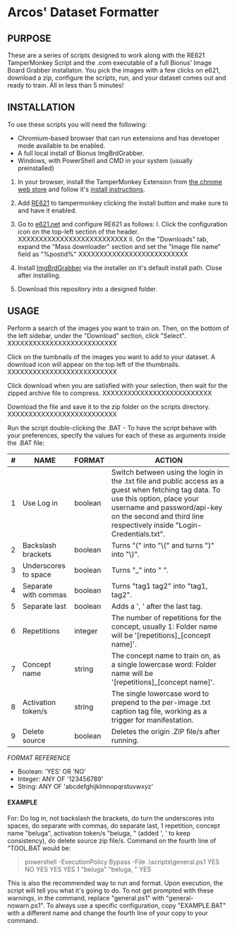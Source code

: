 # **Arcos' Dataset Formatter**

## PURPOSE
These are a series of scripts designed to work along with the RE621 TamperMonkey Script and the .com executable of a full Bionus' Image Board Grabber installaton.
You pick the images with a few clicks on e621, download a zip, configure the scripts, run, and your dataset comes out and ready to train. All in less than 5 minutes!



## INSTALLATION
To use these scripts you will need the following:
- Chromium-based browser that can run extensions and has developer mode available to be enabled.
- A full local install of Bionus ImgBrdGrabber.
- Windows, with PowerShell and CMD in your system (usually preinstalled)

1. In your browser, install the TamperMonkey Extension from [the chrome web store](https://chromewebstore.google.com/detail/tampermonkey/dhdgffkkebhmkfjojejmpbldmpobfkfo) and follow it's [install instructions](https://www.tampermonkey.net/faq.php?locale=en#Q100).
2. Add [RE621](https://re621.app/) to tampermonkey clicking the install button and make sure to and have it enabled.
3. Go to [e621.net](https://e621.net/) and configure RE621 as follows:
        I. Click the configuration icon on the top-left section of the header.
   XXXXXXXXXXXXXXXXXXXXXXXXXX
        II. On the "Downloads" tab, expand the "Mass downloader" section and set the "Image file name" field as "%postid%"
   XXXXXXXXXXXXXXXXXXXXXXXXXX

5. Install [ImgBrdGrabber](https://www.bionus.org/imgbrd-grabber/docs/install/windows.html) via the installer on it's default install path. Close after installing.
6. Download this repository into a designed folder.


## USAGE
Perform a search of the images you want to train on.
Then, on the bottom of the left sidebar, under the "Download" section, click "Select".
   XXXXXXXXXXXXXXXXXXXXXXXXXX

Click on the tumbnails of the images you want to add to your dataset. A download icon will appear on the top left of the thumbnails.
   XXXXXXXXXXXXXXXXXXXXXXXXXX

Click download when you are satisfied with your selection, then wait for the zipped archive file to compress.
   XXXXXXXXXXXXXXXXXXXXXXXXXX

Download the file and save it to the zip folder on the scripts directory.
   XXXXXXXXXXXXXXXXXXXXXXXXXX

Run the script double-clicking the .BAT - To have the script behave with your preferences, specify the values for each of these as arguments inside the .BAT file:

| # | NAME | FORMAT | ACTION |
| ------ | ------ | ------ | ------ |
| 1 | Use Log in | boolean | Switch between using the login in the .txt file and public access as a guest when fetching tag data. To use this option, place your username and password/api-key on the second and third line respectively inside "Login-Credentials.txt".|
| 2 | Backslash brackets | boolean | Turns "\(" into "\\\(" and turns "\)" into "\\\)".|
| 3 | Underscores to space | boolean | Turns "_" into " ".
| 4 | Separate with commas | boolean | Turns "tag1 tag2" into "tag1, tag2".|
| 5 | Separate last | boolean | Adds a ', ' after the last tag.|
| 6 | Repetitions | integer | The number of repetitions for the concept, usually 1: Folder name will be '\[repetitions\]_\[concept name\]'.|
| 7 | Concept name | string | The concept name to train on, as a single lowercase word: Folder name will be '\[repetitions\]_\[concept name\]'.|
| 8 | Activation token/s | string | The single lowercase word to prepend to the per-image .txt caption tag file, working as a trigger for manifestation.|
| 9 | Delete source | boolean | Deletes the origin .ZIP file/s after running.|

_FORMAT REFERENCE_
- Boolean: 'YES' OR 'NO'
- Integer: ANY OF '123456789'
- String:  ANY OF 'abcdefghijklmnopqrstuvwxyz'

#### EXAMPLE
For: Do log in, not backslash the brackets, do turn the underscores into spaces, do separate with commas, do separate last, 1 repetition, concept name "beluga", activation token/s "beluga, " (added ', ' to keep consistency), do delete source zip file/s.
Command on the fourth line of "TOOL.BAT would be:

> powershell -ExecutionPolicy Bypass -File .\scripts\general.ps1 YES NO YES YES YES 1 "beluga" "beluga, " YES

This is also the recommended way to run and format.
Upon execution, the script will tell you what it's going to do. To not get prompted with these warnings, in the command, replace "general.ps1" with "general-nowarn.ps1".
To always use a specific configuration, copy "EXAMPLE.BAT" with a different name and change the fourth line of your copy to your command.
